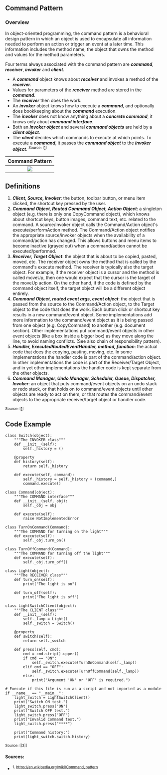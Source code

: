 ## Command Pattern

### Overview

In object-oriented programming, the command pattern is a behavioral design pattern in which an object is used to encapsulate all information needed to perform an action or trigger an event at a later time. This information includes the method name, the object that owns the method and values for the method parameters.

Four terms always associated with the command pattern are ***command***, ***receiver***, ***invoker*** and ***client***. 

- A ***command*** object knows about ***receiver*** and invokes a method of the ***receiver***. 
- Values for parameters of the ***receiver*** method are stored in the ***command***. 
- The ***receiver*** then does the work. 
- An ***invoker*** object knows how to execute a ***command***, and optionally does bookkeeping about the ***command*** execution. 
- The ***invoker*** does not know anything about a ***concrete command***, it knows only about ***command interface***. 
- Both an ***invoker object*** and several ***command objects*** are held by a ***client object***. 
- The ***client*** decides which commands to execute at which points. To execute a ***command***, it passes the ***command object*** to the ***invoker object***. <sup>Source: [[1]]</sup>



|             Command Pattern        | 
|:------------------------------:|
| ![](https://d3vv6lp55qjaqc.cloudfront.net/items/3D3j412h0t0g0N2P2p08/command_pattern.png?X-CloudApp-Visitor-Id=1094421) | 


## Definitions
1. ***Client, Source, Invoker***: the button, toolbar button, or menu item clicked, the shortcut key pressed by the user.
2. ***Command Object, Routed Command Object, Action Object***: a singleton object (e.g. there is only one CopyCommand object), which knows about shortcut keys, button images, command text, etc. related to the command. A source/invoker object calls the Command/Action object's execute/performAction method. The Command/Action object notifies the appropriate source/invoker objects when the availability of a command/action has changed. This allows buttons and menu items to become inactive (grayed out) when a command/action cannot be executed/performed.
3. ***Receiver, Target Object***: the object that is about to be copied, pasted, moved, etc. The receiver object owns the method that is called by the command's execute method. The receiver is typically also the target object. For example, if the receiver object is a cursor and the method is called moveUp, then one would expect that the cursor is the target of the moveUp action. On the other hand, if the code is defined by the command object itself, the target object will be a different object entirely.
4. ***Command Object, routed event args, event object***: the object that is passed from the source to the Command/Action object, to the Target object to the code that does the work. Each button click or shortcut key results in a new command/event object. Some implementations add more information to the command/event object as it is being passed from one object (e.g. CopyCommand) to another (e.g. document section). Other implementations put command/event objects in other event objects (like a box inside a bigger box) as they move along the line, to avoid naming conflicts. (See also chain of responsibility pattern).
5. ***Handler, ExecutedRoutedEventHandler, method, function***: the actual code that does the copying, pasting, moving, etc. In some implementations the handler code is part of the command/action object. In other implementations the code is part of the Receiver/Target Object, and in yet other implementations the handler code is kept separate from the other objects.
6. ***Command Manager, Undo Manager, Scheduler, Queue, Dispatcher, Invoker***: an object that puts command/event objects on an undo stack or redo stack, or that holds on to command/event objects until other objects are ready to act on them, or that routes the command/event objects to the appropriate receiver/target object or handler code.

<sup>Source: [[1]]</sup>
## Code Example  

```
class Switch(object):
    """The INVOKER class"""
    def __init__(self):
        self._history = ()

    @property
    def history(self):
        return self._history

    def execute(self, command):
        self._history = self._history + (command,)
        command.execute()

class Command(object):
    """The COMMAND interface"""
    def __init__(self, obj):
        self._obj = obj

    def execute(self):
        raise NotImplementedError

class TurnOnCommand(Command):
    """The COMMAND for turning on the light"""
    def execute(self):
        self._obj.turn_on()

class TurnOffCommand(Command):
    """The COMMAND for turning off the light"""
    def execute(self):
        self._obj.turn_off()

class Light(object):
    """The RECEIVER class"""
    def turn_on(self):
        print("The light is on")

    def turn_off(self):
        print("The light is off")

class LightSwitchClient(object):
    """The CLIENT class"""
    def __init__(self):
        self._lamp = Light()
        self._switch = Switch()

    @property
    def switch(self):
        return self._switch

    def press(self, cmd):
        cmd = cmd.strip().upper()
        if cmd == "ON":
            self._switch.execute(TurnOnCommand(self._lamp))
        elif cmd == "OFF":
            self._switch.execute(TurnOffCommand(self._lamp))
        else:
            print("Argument 'ON' or 'OFF' is required.")

# Execute if this file is run as a script and not imported as a module
if __name__ == "__main__":
    light_switch = LightSwitchClient()
    print("Switch ON test.")
    light_switch.press("ON")
    print("Switch OFF test.")
    light_switch.press("OFF")
    print("Invalid Command test.")
    light_switch.press("****")

    print("Command history:")
    print(light_switch.switch.history)
```
<sup>Source: [[3]]</sup>

#### Sources:
- <sup>1. https://en.wikipedia.org/wiki/Command_pattern</sup>

[1]: https://en.wikipedia.org/wiki/Command_pattern


